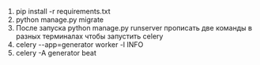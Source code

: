 1. pip install -r requirements.txt
2. python manage.py migrate
3. После запуска python manage.py runserver прописать две команды в разных терминалах чтобы запустить celery
4. celery --app=generator worker -l INFO
5. celery -A generator beat
